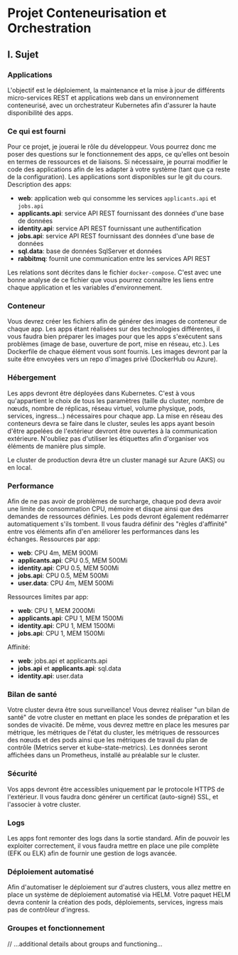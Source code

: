 
# Projet Conteneurisation et Orchestration

## I. Sujet

### Applications

L'objectif est le déploiement, la maintenance et la mise à jour de différents micro-services REST et applications web dans un environnement conteneurisé, avec un orchestrateur Kubernetes afin d'assurer la haute disponibilité des apps.

### Ce qui est fourni

Pour ce projet, je jouerai le rôle du développeur. Vous pourrez donc me poser des questions sur le fonctionnement des apps, ce qu'elles ont besoin en termes de ressources et de liaisons. Si nécessaire, je pourrai modifier le code des applications afin de les adapter à votre système (tant que ça reste de la configuration). Les applications sont disponibles sur le git du cours. Description des apps:

- **web**: application web qui consomme les services `applicants.api` et `jobs.api`
- **applicants.api**: service API REST fournissant des données d'une base de données
- **identity.api**: service API REST fournissant une authentification
- **jobs.api**: service API REST fournissant des données d'une base de données
- **sql.data**: base de données SqlServer et données
- **rabbitmq**: fournit une communication entre les services API REST

Les relations sont décrites dans le fichier `docker-compose`. C'est avec une bonne analyse de ce fichier que vous pourrez connaître les liens entre chaque application et les variables d'environnement.

### Conteneur

Vous devrez créer les fichiers afin de générer des images de conteneur de chaque app. Les apps étant réalisées sur des technologies différentes, il vous faudra bien préparer les images pour que les apps s'exécutent sans problèmes (image de base, ouverture de port, mise en réseau, etc.). Les Dockerfile de chaque élément vous sont fournis. Les images devront par la suite être envoyées vers un repo d'images privé (DockerHub ou Azure).

### Hébergement

Les apps devront être déployées dans Kubernetes. C'est à vous qu'appartient le choix de tous les paramètres (taille du cluster, nombre de nœuds, nombre de réplicas, réseau virtuel, volume physique, pods, services, ingress...) nécessaires pour chaque app. La mise en réseau des conteneurs devra se faire dans le cluster, seules les apps ayant besoin d'être appelées de l'extérieur devront être ouvertes à la communication extérieure. N'oubliez pas d'utiliser les étiquettes afin d'organiser vos éléments de manière plus simple.

Le cluster de production devra être un cluster managé sur Azure (AKS) ou en local.

### Performance

Afin de ne pas avoir de problèmes de surcharge, chaque pod devra avoir une limite de consommation CPU, mémoire et disque ainsi que des demandes de ressources définies. Les pods devront également redémarrer automatiquement s'ils tombent. Il vous faudra définir des "règles d'affinité" entre vos éléments afin d'en améliorer les performances dans les échanges. Ressources par app:

- **web**: CPU 4m, MEM 900Mi
- **applicants.api**: CPU 0.5, MEM 500Mi
- **identity.api**: CPU 0.5, MEM 500Mi
- **jobs.api**: CPU 0.5, MEM 500Mi
- **user.data**: CPU 4m, MEM 500Mi

Ressources limites par app:

- **web**: CPU 1, MEM 2000Mi
- **applicants.api**: CPU 1, MEM 1500Mi
- **identity.api**: CPU 1, MEM 1500Mi
- **jobs.api**: CPU 1, MEM 1500Mi

Affinité:

- **web**: jobs.api et applicants.api
- **jobs.api** et **applicants.api**: sql.data
- **identity.api**: user.data

### Bilan de santé

Votre cluster devra être sous surveillance! Vous devrez réaliser "un bilan de santé" de votre cluster en mettant en place les sondes de préparation et les sondes de vivacité. De même, vous devrez mettre en place les mesures par métrique, les métriques de l'état du cluster, les métriques de ressources des nœuds et des pods ainsi que les métriques de travail du plan de contrôle (Metrics server et kube-state-metrics). Les données seront affichées dans un Prometheus, installé au préalable sur le cluster.

### Sécurité

Vos apps devront être accessibles uniquement par le protocole HTTPS de l'extérieur. Il vous faudra donc générer un certificat (auto-signé) SSL, et l'associer à votre cluster.

### Logs

Les apps font remonter des logs dans la sortie standard. Afin de pouvoir les exploiter correctement, il vous faudra mettre en place une pile complète (EFK ou ELK) afin de fournir une gestion de logs avancée.

### Déploiement automatisé

Afin d'automatiser le déploiement sur d'autres clusters, vous allez mettre en place un système de déploiement automatisé via HELM. Votre paquet HELM devra contenir la création des pods, déploiements, services, ingress mais pas de contrôleur d'ingress.

### Groupes et fonctionnement

// ...additional details about groups and functioning...
